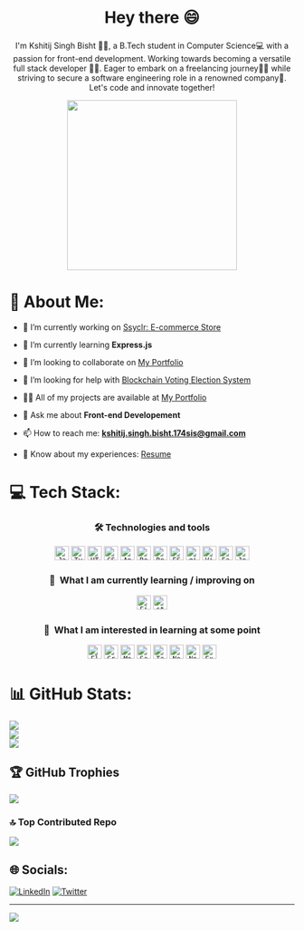 ###

<h1 align="center">Hey there 😄</h1>

###
###

<p align="center">I'm Kshitij Singh Bisht 🙋‍♂️, a B.Tech student in Computer Science💻 with a passion for front-end development. Working towards becoming a versatile full stack developer 👩‍💻. Eager to embark on a freelancing journey🚶‍♀️ while striving to secure a software engineering role in a renowned company🏢. Let's code and innovate together!</p>

<div align="center">
  <img height="300" src="https://user-images.githubusercontent.com/74038190/225813708-98b745f2-7d22-48cf-9150-083f1b00d6c9.gif"  />
</div>

###

# 💫 About Me:
- 🔭 I’m currently working on [Ssyclr: E-commerce Store](https://ssyclr.netlify.app)

- 🌱 I’m currently learning **Express.js**

- 👯 I’m looking to collaborate on [My Portfolio](https://kshitijsinghbisht.netlify.app)

- 🤝 I’m looking for help with [Blockchain Voting Election System](https://github.com/arlbibek/dVoting/)

- 👨‍💻 All of my projects are available at [My Portfolio](https://kshitijsinghbisht.netlify.app/)

- 💬 Ask me about **Front-end Developement**

- 📫 How to reach me: **kshitij.singh.bisht.174sis@gmail.com**

- 📄 Know about my experiences: [Resume](https://ibb.co/q14VsMK)

# 💻 Tech Stack:

<a name="learning-now"></a>
<div align="center">
    <h3><b>🛠 Technologies and tools</b></h3>
    <code><img src="https://img.shields.io/badge/JavaScript-282C34?logo=javascript&logoColor=F7DF1E" alt="JavaScript logo" title="JavaScript" height="25" /></code>
    <code><img src="https://img.shields.io/badge/TypeScript-282C34?logo=typescript&logoColor=3178C6" alt="TypeScript logo" title="TypeScript" height="25" /></code>
    <code><img src="https://img.shields.io/badge/HTML5-282C34?logo=html5&logoColor=E34F26" alt="HTML5 logo" title="HTML5" height="25" /></code>
    <code><img src="https://img.shields.io/badge/CSS3-282C34?logo=css3&logoColor=1572B6" alt="CSS3 logo" title="CSS3" height="25" /></code>
    <code><img src="https://img.shields.io/badge/Android-282C34?logo=android&logoColor=3DDC84" alt="Android logo" title="Android" height="25" /></code>
    <code><img src="https://img.shields.io/badge/React Native-282C34?logo=react&logoColor=61DAFB" alt="React Native logo" title="React Native" height="25" /></code>
    <code><img src="https://img.shields.io/badge/Redux-282C34?logo=redux&logoColor=764ABC" alt="Redux logo" title="Redux" height="25" /></code>
    <code><img src="https://img.shields.io/badge/ESLint-282C34?logo=eslint&logoColor=4B32C3" alt="ESLint logo" title="ESLint" height="25" /></code>
    <code><img src="https://img.shields.io/badge/git-282C34?logo=git&logoColor=F05032" alt="git logo" title="git" height="25" /></code>
    <code><img src="https://img.shields.io/badge/VS%20Code-282C34?logo=visual-studio-code&logoColor=007ACC" alt="Visual Studio Code logo" title="Visual Studio Code" height="25" /></code>
    <code><img src="https://img.shields.io/badge/Fastlane-282C34?logo=fastlane&logoColor=00F200" alt="Fastlane logo" title="Fastlane" height="25" /></code>
    <code><img src="https://img.shields.io/badge/Jest-282C34?logo=jest&logoColor=C21325" alt="Jest logo" title="Jest" height="25" /></code>
</div>
<div align="center">
    <h3><b>📖  What I am currently learning / improving on</b></h3>
    <code><img src="https://img.shields.io/badge/Firebase-282C34?logo=firebase&logoColor=FFCA28" alt="Firebase logo" title="Firebase" height="25" /></code>
    <code><img src="https://img.shields.io/static/v1?label=&message=styled-components&color=282C34&logo=styled-components&logoColor=DB7093" alt="styled-components logo" title="styled-components" height="25" /></code>
</div>
<div align="center">
    <h3><b>👾  What I am interested in learning at some point</b></h3>
    <code><img src="https://img.shields.io/badge/Flutter-282C34?logo=flutter&logoColor=02569B" alt="Flutter logo" title="Flutter" height="25" /></code>
    <code><img src="https://img.shields.io/badge/GraphQL-282C34?logo=graphql&logoColor=E10098" alt="GraphQL logo" title="GraphQL" height="25" /></code>
    <code><img src="https://img.shields.io/badge/MongoDB-282C34?logo=mongodb&logoColor=47A248" alt="MongoDB logo" title="MongoDB" height="25" /></code>
    <code><img src="https://img.shields.io/badge/Sass-282C34?logo=sass&logoColor=CC6699" alt="Sass logo" title="Sass" height="25" /></code>
    <code><img src="https://img.shields.io/badge/Tailwind%20CSS-282C34?logo=tailwind-css&logoColor=38B2AC" alt="Tailwind CSS logo" title="Tailwind CSS" height="25" /></code>
    <code><img src="https://img.shields.io/badge/Node.js-282C34?logo=node.js&logoColor=339933" alt="Node.js logo" title="Node.js" height="25" /></code>
    <code><img src="https://img.shields.io/badge/Next.js-282C34?logo=next.js&logoColor=FFFFFF" alt="Next.js logo" title="Next.js" height="25" /></code>
    <code><img src="https://img.shields.io/badge/Express-282C34?logo=express&logoColor=FFFFFF" alt="Express.js logo" title="Express.js" height="25" /></code>
</div>

<a name="learning-next"></a>
# 📊 GitHub Stats:
![](https://github-readme-stats.vercel.app/api?username=hailex798&theme=radical&hide_border=false&include_all_commits=false&count_private=false)<br/>
![](https://github-readme-streak-stats.herokuapp.com/?user=hailex798&theme=radical&hide_border=false)<br/>
![](https://github-readme-stats.vercel.app/api/top-langs/?username=hailex798&theme=radical&hide_border=false&include_all_commits=false&count_private=false&layout=compact)

## 🏆 GitHub Trophies
![](https://github-profile-trophy.vercel.app/?username=hailex798&theme=radical&no-frame=false&no-bg=true&margin-w=4)

### 🔝 Top Contributed Repo
![](https://github-contributor-stats.vercel.app/api?username=hailex798&limit=5&theme=dracula&combine_all_yearly_contributions=true)

## 🌐 Socials:
[![LinkedIn](https://img.shields.io/badge/LinkedIn-%230077B5.svg?logo=linkedin&logoColor=white)](https://linkedin.com/in/kshitijsinghbisht) [![Twitter](https://img.shields.io/badge/Twitter-%231DA1F2.svg?logo=Twitter&logoColor=white)](https://twitter.com/stoickshitij) 

---
[![](https://visitcount.itsvg.in/api?id=hailex798&icon=5&color=11)](https://visitcount.itsvg.in)

<!-- Proudly created with GPRM ( https://gprm.itsvg.in ) -->
